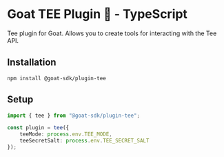 # Goat TEE Plugin 🐐 - TypeScript

Tee plugin for Goat. Allows you to create tools for interacting with the Tee API.

## Installation
```
npm install @goat-sdk/plugin-tee
```

## Setup
    
```typescript
import { tee } from "@goat-sdk/plugin-tee";

const plugin = tee({ 
    teeMode: process.env.TEE_MODE,
    teeSecretSalt: process.env.TEE_SECRET_SALT
});
```
